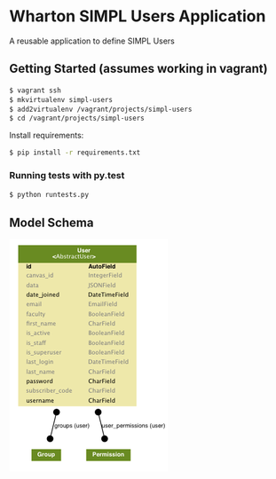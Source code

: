 # Wharton SIMPL Users Application

A reusable application to define SIMPL Users

## Getting Started (assumes working in vagrant)

```bash
$ vagrant ssh
$ mkvirtualenv simpl-users
$ add2virtualenv /vagrant/projects/simpl-users
$ cd /vagrant/projects/simpl-users
```

Install requirements:

```bash
$ pip install -r requirements.txt
```

### Running tests with py.test

```bash
$ python runtests.py
```

## Model Schema

![](docs/models.png)

